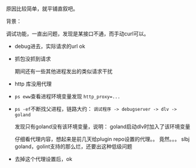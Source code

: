 
原因比较简单，就平铺直叙吧。

背景：

调试功能，一直出问题，发现是某接口不通，而手动curl可以。

* debug进去，实际请求的url ok

* 抓包没抓到请求

  期间还有一些其他进程发出的类似请求干扰

* http 库没用代理

* `ps eww`查看进程环境变量发现 `http_proxy=...` 

* `ps -ef`不断找父进程，链路大约： `调试程序 -> debugserver -> dlv -> goland`

  发现只有goland没有该环境变量，说明： goland启动dlv时加入了该环境变量

  仔细看代理内容，想起来是前几天给plugin repo设置的代理。。 竟然。。。 slbj goland，golint支持的那么烂，还要出这种低级问题

* 去掉这个代理设置后，ok
